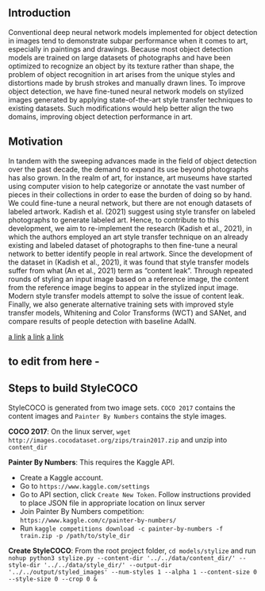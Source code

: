 ## Introduction

Conventional deep neural network models implemented for object detection in images tend to demonstrate subpar performance when it comes to art, especially in paintings and drawings. Because most object detection models are trained on large datasets of photographs and have been optimized to recognize an object by its texture rather than shape, the problem of object recognition in art arises from the unique styles and distortions made by brush strokes and manually drawn lines. To improve object detection, we have fine-tuned neural network models on stylized images generated by applying state-of-the-art style transfer techniques to existing datasets. Such modifications would help better align the two domains, improving object detection performance in art.

## Motivation

In tandem with the sweeping advances made in the field of object detection over the past decade, the demand to expand its use beyond photographs has also grown. In the realm of art, for instance, art museums have started using computer vision to help categorize or annotate the vast number of pieces in their collections in order to ease the burden of doing so by hand. 
We could fine-tune a neural network, but there are not enough datasets of labeled artwork. Kadish et al. (2021) suggest using style transfer on labeled photographs to generate labeled art. Hence, to contribute to this development, we aim to re-implement the research (Kadish et al., 2021), in which the authors employed an art style transfer technique on an already existing and labeled dataset of photographs to then fine-tune a neural network to better identify people in real artwork. 
Since the development of the dataset in (Kadish et al., 2021), it was found that style transfer models suffer from what (An et al., 2021) term as “content leak”. Through repeated rounds of styling an input image based on a reference image, the content from the reference image begins to appear in the stylized input image. Modern style transfer models attempt to solve the issue of content leak. 
Finally, we also generate alternative training sets with improved style transfer models, Whitening and Color Transforms (WCT) and SANet, and compare results of people detection with baseline AdaIN.

[a link](https://github.com/Srish-tii/ArtCV-Object-Detection-in-Artistic-Images/blob/main/style_transfer_data.md)
[a link](https://github.com/Srish-tii/ArtCV-Object-Detection-in-Artistic-Images/blob/main/style_transfer_demo.md)
[a link](https://github.com/Srish-tii/ArtCV-Object-Detection-in-Artistic-Images/blob/main/style_transfer_methods.md)

## to edit from here - 

## Steps to build StyleCOCO

StyleCOCO is generated from two image sets. `COCO 2017` contains the content images and `Painter By Numbers` contains the style images.

**COCO 2017**: On the linux server, `wget http://images.cocodataset.org/zips/train2017.zip` and unzip into `content_dir`

**Painter By Numbers**: This requires the Kaggle API. 

- Create a Kaggle account. 
- Go to `https://www.kaggle.com/settings`
- Go to API section, click `Create New Token`. Follow instructions provided to place JSON file in appropriate location on linux server
- Join Painter By Numbers competition: `https://www.kaggle.com/c/painter-by-numbers/`
- Run `kaggle competitions download -c painter-by-numbers -f train.zip -p /path/to/style_dir`


**Create StyleCOCO**: From the root project folder, `cd models/stylize` and run `nohup python3 stylize.py --content-dir '../../data/content_dir/' --style-dir '../../data/style_dir/' --output-dir '../../output/styled_images' --num-styles 1 --alpha 1 --content-size 0 --style-size 0 --crop 0 &`

